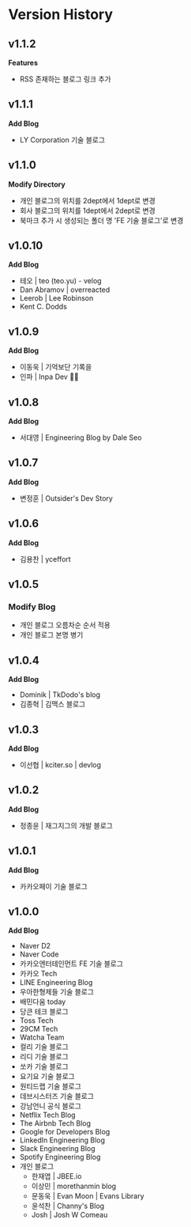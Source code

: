 # Version History
## v1.1.2

**Features**

* RSS 존재하는 블로그 링크 추가

## v1.1.1

**Add Blog**

* LY Corporation 기술 블로그

## v1.1.0

**Modify Directory**

* 개인 블로그의 위치를 2dept에서 1dept로 변경
* 회사 블로그의 위치를 1dept에서 2dept로 변경
* 북마크 추가 시 생성되는 폴더 명 'FE 기술 블로그'로 변경

## v1.0.10

**Add Blog**

* 테오 | teo (teo.yu) - velog
* Dan Abramov | overreacted
* Leerob | Lee Robinson
* Kent C. Dodds

## v1.0.9

**Add Blog**

* 이동욱 | 기억보단 기록을
* 인파 | Inpa Dev 👨‍💻

## v1.0.8

**Add Blog**

* 서대영 | Engineering Blog by Dale Seo

## v1.0.7

**Add Blog**

* 변정훈 | Outsider's Dev Story

## v1.0.6

**Add Blog**

* 김용찬 | yceffort

## v1.0.5

### Modify Blog

* 개인 블로그 오름차순 순서 적용
* 개인 블로그 본명 병기

## v1.0.4

**Add Blog**

* Dominik | TkDodo's blog
* 김종혁 | 김맥스 블로그

## v1.0.3

**Add Blog**

* 이선협 | kciter.so | devlog

## v1.0.2

**Add Blog**

* 정종윤 | 재그지그의 개발 블로그

## v1.0.1

**Add Blog**

* 카카오페이 기술 블로그

## v1.0.0

**Add Blog**

* Naver D2
* Naver Code
* 카카오엔터테인먼트 FE 기술 블로그
* 카카오 Tech
* LINE Engineering Blog
* 우아한형제들 기술 블로그
* 배민다움 today
* 당큰 테크 블로그
* Toss Tech
* 29CM Tech
* Watcha Team
* 컬리 기술 블로그
* 리디 기술 블로그
* 쏘카 기술 블로그
* 요기요 기술 블로그
* 원티드랩 기술 블로그
* 데브시스터즈 기술 블로그
* 강남언니 공식 블로그
* Netflix Tech Blog
* The Airbnb Tech Blog
* Google for Developers Blog
* LinkedIn Engineering Blog
* Slack Engineering Blog
* Spotify Engineering Blog
* 개인 블로그
  * 한재엽 | JBEE.io
  * 이상민 | morethanmin blog
  * 문동욱 | Evan Moon | Evans Library
  * 윤석찬 | Channy's Blog
  * Josh | Josh W Comeau
